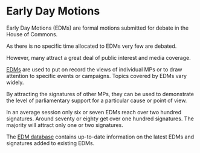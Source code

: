 # Early Day Motions

Early Day Motions (EDMs) are formal motions submitted for debate in the House of Commons. 

As there is no specific time allocated to EDMs very few are debated. 

However, many attract a great deal of public interest and media coverage.  

[EDMs](http://www.parliament.uk/business/publications/business-papers/commons/early-day-motions/early-day-motion/) are used to put on record the views of individual MPs or to draw attention to specific events or campaigns. Topics covered by EDMs vary widely.

By attracting the signatures of other MPs, they can be used to demonstrate the level of parliamentary support for a particular cause or point of view.

In an average session only six or seven EDMs reach over two hundred signatures. Around seventy or eighty get over one hundred signatures. The majority will attract only one or two signatures.

The [EDM database](https://www.parliament.uk/edm) contains up-to-date information on the latest EDMs and signatures added to existing EDMs. 